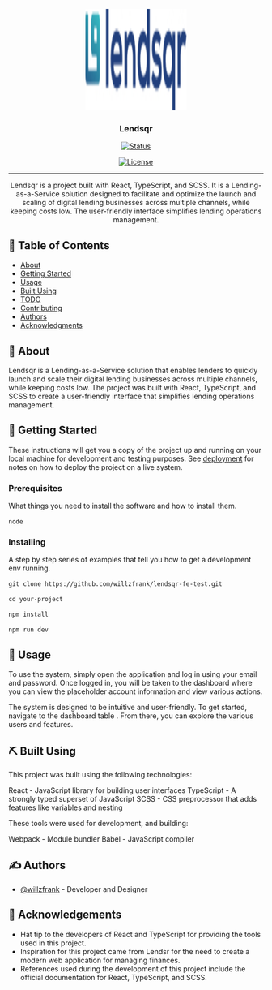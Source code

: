 <p align="center">
  <a href="" rel="noopener">
 <img width=200px height=200px src="./src/assets/Group.jpg" alt="Project logo"></a>
</p>

<h3 align="center">Lendsqr</h3>

<div align="center">

[![Status](https://img.shields.io/badge/status-active-success.svg)]()

[![License](https://img.shields.io/badge/license-MIT-blue.svg)](/LICENSE)

</div>

---

<p align="center">Lendsqr is a project built with React, TypeScript, and SCSS. It is a Lending-as-a-Service solution designed to facilitate and optimize the launch and scaling of digital lending businesses across multiple channels, while keeping costs low. The user-friendly interface simplifies lending operations management.
    <br> 
</p>

## 📝 Table of Contents

- [About](#about)
- [Getting Started](#getting_started)
- [Usage](#usage)
- [Built Using](#built_using)
- [TODO](../TODO.md)
- [Contributing](../CONTRIBUTING.md)
- [Authors](#authors)
- [Acknowledgments](#acknowledgement)

## 🧐 About <a name = "about"></a>

Lendsqr is a Lending-as-a-Service solution that enables lenders to quickly launch and scale their digital lending businesses across multiple channels, while keeping costs low. The project was built with React, TypeScript, and SCSS to create a user-friendly interface that simplifies lending operations management.

## 🏁 Getting Started <a name = "getting_started"></a>

These instructions will get you a copy of the project up and running on your local machine for development and testing purposes. See [deployment](#deployment) for notes on how to deploy the project on a live system.

### Prerequisites

What things you need to install the software and how to install them.

```
node

```

### Installing

A step by step series of examples that tell you how to get a development env running.

```
git clone https://github.com/willzfrank/lendsqr-fe-test.git

```

```
cd your-project

```

```
npm install

```

```
npm run dev

```

<!-- ## 🔧 Running the tests <a name = "tests"></a>

Explain how to run the automated tests for this system. -->
<!--
### Break down into end to end tests

Explain what these tests test and why

```
Give an example
```

### And coding style tests

Explain what these tests test and why

```
Give an example
``` -->

## 🎈 Usage <a name="usage"></a>

To use the system, simply open the application and log in using your email and password. Once logged in, you will be taken to the dashboard where you can view the placeholder account information and view various actions.

The system is designed to be intuitive and user-friendly. To get started, navigate to the dashboard table . From there, you can explore the various users and features.

<!--
## 🚀 Deployment <a name = "deployment"></a>

Add additional notes about how to deploy this on a live system. -->

## ⛏️ Built Using <a name = "built_using"></a>

This project was built using the following technologies:

React - JavaScript library for building user interfaces
TypeScript - A strongly typed superset of JavaScript
SCSS - CSS preprocessor that adds features like variables and nesting

These tools were used for development, and building:

Webpack - Module bundler
Babel - JavaScript compiler

## ✍️ Authors <a name = "authors"></a>

- [@willzfrank](https://github.com/willzfrank) - Developer and Designer

## 🎉 Acknowledgements <a name = "acknowledgement"></a>

- Hat tip to the developers of React and TypeScript for providing the tools used in this project.
- Inspiration for this project came from Lendsr for the need to create a modern web application for managing finances.
- References used during the development of this project include the official documentation for React, TypeScript, and SCSS.
